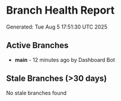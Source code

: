 # Branch Health Report
Generated: Tue Aug  5 17:51:30 UTC 2025

## Active Branches
- **main** - 12 minutes ago by Dashboard Bot

## Stale Branches (>30 days)
No stale branches found
